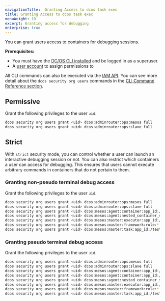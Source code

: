 ```yaml
---
navigationTitle:  Granting Access to dcos task exec
title: Granting Access to dcos task exec
menuWeight: 10
excerpt: Granting access for debugging
enterprise: true
---
```

<!-- The source repo for this topic is https://github.com/dcos/dcos-docs-site -->

You can grant users access to containers for debugging sessions.  

**Prerequisites:**

- You must have the [DC/OS CLI installed](/mesosphere/dcos/2.2/cli/install/) and be logged in as a superuser.
- A [user account](/mesosphere/dcos/2.2/security/ent/users-groups/) to assign permissions to

All CLI commands can also be executed via the [IAM API](/mesosphere/dcos/2.2/security/ent/iam-api/). You can see more detail about the `dcos security org users` commands in the [CLI Command Reference section](/mesosphere/dcos/2.2/cli/command-reference/dcos-security/).

## Permissive

Grant the following privileges to the user `uid`.

```bash
dcos security org users grant <uid> dcos:adminrouter:ops:mesos full
dcos security org users grant <uid> dcos:adminrouter:ops:slave full
```

## Strict
With `strict` security mode, you can control whether a user can launch an interactive debugging session or not. You can also restrict which containers a user can access for debugging. This ensures that users cannot execute arbitrary commands in containers that do not pertain to them.

### <a name="debug-without-tty"></a>Granting non-pseudo terminal debug access

Grant the following privileges to the user `uid`.

```bash
dcos security org users grant <uid> dcos:adminrouter:ops:mesos full
dcos security org users grant <uid> dcos:adminrouter:ops:slave full
dcos security org users grant <uid> dcos:mesos:agent:container:app_id:/test-group read --description "Grants a user permission to attach to the input of any process running inside of a container in test-group."
dcos security org users grant <uid> dcos:mesos:agent:nested_container_session:app_id:/test-group create --description "Grants a user permission to attach to the input of any process running inside of a container in test-group."
dcos security org users grant <uid> dcos:mesos:master:executor:app_id:/test-group read --description "Controls access to executors running inside test-group"
dcos security org users grant <uid> dcos:mesos:master:framework:role:* read --description "Controls access to frameworks registered with the Mesos default role"
dcos security org users grant <uid> dcos:mesos:master:task:app_id:/test-group read --description "Controls access to tasks running inside test-group"
```   

### <a name="debug-with-tty"></a>Granting pseudo terminal debug access

Grant the following privileges to the user `uid`.

```bash
dcos security org users grant <uid> dcos:adminrouter:ops:mesos full
dcos security org users grant <uid> dcos:adminrouter:ops:slave full
dcos security org users grant <uid> dcos:mesos:agent:container:app_id:/test-group read --description "Grants a user permission to attach to the input of any process running inside of a container in test-group."
dcos security org users grant <uid> dcos:mesos:agent:container:app_id:/test-group update
dcos security org users grant <uid> dcos:mesos:agent:nested_container_session:app_id:/test-group create --description "Grants a user permission to launch a container inside a container in test-group."
dcos security org users grant <uid> dcos:mesos:master:executor:app_id:/test-group read --description "Controls access to executors running inside test-group"
dcos security org users grant <uid> dcos:mesos:master:framework:role:* read --description "Controls access to frameworks registered with the Mesos default role"
dcos security org users grant <uid> dcos:mesos:master:task:app_id:/test-group read --description "Controls access to tasks running inside test-group"
```

